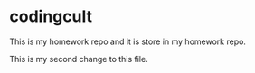 # codingcult

This is my homework repo and it is store in my homework repo.

This is my second change to this file. 